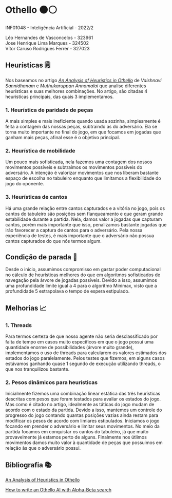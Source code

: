 # Othello ⚫⚪

INF01048 - Inteligência Artificial - 2022/2

Léo Hernandes de Vasconcelos - 323961<br>
Jose Henrique Lima Marques - 324502<br>
Vítor Caruso Rodrigues Ferrer - 327023

## Heurísticas 🗒️

Nos baseamos no artigo [*An Analysis of Heuristics in Othello*](https://courses.cs.washington.edu/courses/cse573/04au/Project/mini1/RUSSIA/Final_Paper.pdf) de *Vaishnavi Sannidhanam* e *Muthukaruppan Annamalai* que analise diferentes heurísticas e suas melhores combinações. No artigo, são citadas 4 heurísticas principais, das quais 3 implementamos.

### 1. Heurística de paridade de peças 
A mais simples e mais ineficiente quando usada sozinha, simplesmente é feita a contagem das nossas peças, subtraindo as do adversário. Ela se torna muito importante no final do jogo, em que focamos em jogadas que ganham mais peças, afinal esse é o objetivo principal.

### 2. Heurística de mobilidade
Um pouco mais sofisticada, nela fazemos uma contagem dos nossos movimentos possíveis e subtraímos os movimentos possíveis do adversário. A intenção é valorizar movimentos que nos liberam bastante espaço de escolha no tabuleiro enquanto que limitamos a flexibilidade do jogo do oponente.

### 3. Heurísticas de cantos
Há uma grande relação entre cantos capturados e a vitória no jogo, pois os cantos do tabuleiro são posições sem flanqueamento e que geram grande estabilidade durante a partida. Nela, damos valor a jogadas que capturam cantos, porém mais importante que isso, penalizamos bastante jogadas que irão favorecer a captura de cantos para o adversário. Pela nossa experiência de testes, é mais importante que o adversário não possua cantos capturados do que nós termos algum.

## Condição de parada 🛑

Desde o início, assumimos compromisso em gastar poder computacional no cálculo de heurísticas melhores do que em algoritmos sofisticados de navegação pela árvore de jogadas possíveis. Devido a isso, assumimos uma profundidade limite igual a 4 para o algoritmo Minimax, visto que a profundidade 5 estrapolava o tempo de espera estipulado.

## Melhorias 📈

### 1. Threads
Para termos certeza de que nosso agente não seria desclassificado por falta de tempo em casos muito específicos em que o jogo possui uma quantidade enorme de possibilidades (árvore muito grande), implementamos o uso de threads para calcularem os valores estimados dos estados do jogo paralelamente. Pelos testes que fizemos, em alguns casos estávamos ganhando quase 1 segundo de execução utilizando threads, o que nos tranquilizou bastante.

### 2. Pesos dinâmicos para heurísticas
Inicialmente fizemos uma combinação linear estática das três heurísticas descritas com pesos que foram testados para avaliar os estados do jogo. Mas como é citado no artigo, idealmente as táticas do jogo mudam de acordo com o estado da partida. Devido a isso, mantemos um controle do progresso do jogo contando quantas posições vazias ainda restam para modificar os pesos de acordo com limiares estipulados.
Iniciamos o jogo focando em prender o adversário e limitar seus movimentos. No meio da partida focamos em conquistar os cantos do tabuleiro, já que muito provavelmente já estamos perto de alguns. Finalmente nos útlimos movimentos damos muito valor à quantidade de peças que possuimos em relação às que o adversário possui.

## Bibliografia 📚
[An Analysis of Heuristics in Othello](https://courses.cs.washington.edu/courses/cse573/04au/Project/mini1/RUSSIA/Final_Paper.pdf)

[How to write an Othello AI with Alpha-Beta search](https://medium.com/@gmu1233/how-to-write-an-othello-ai-with-alpha-beta-search-58131ffe67eb)
